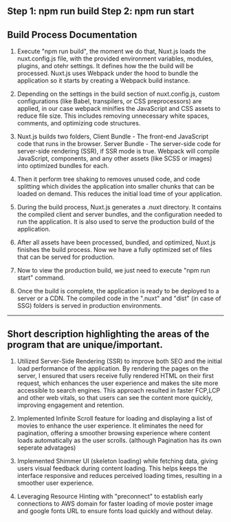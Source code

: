 Step 1: npm run build
Step 2: npm run start
------------------------------------------------------------------------------------
Build Process Documentation
------------------------------------------------------------------------------------
1. Execute "npm run build", the moment we do that, Nuxt.js loads the nuxt.config.js file, with the provided environment variables, modules, plugins, and otehr settings. It defines how the the build will be processed. Nuxt.js uses Webpack under the hood to bundle the application so it starts by creating a Webpack build instance.

2. Depending on the settings in the build section of nuxt.config.js, custom configurations (like Babel, transpilers, or CSS preprocessors) are applied, in our case webpack minifies the JavaScript and CSS assets to reduce file size. This includes removing unnecessary white spaces, comments, and optimizing code structures.

3. Nuxt.js builds two folders,
Client Bundle - The front-end JavaScript code that runs in the browser.
Server Bundle - The server-side code for server-side rendering (SSR), if SSR mode is true.
Webpack will compile JavaScript, components, and any other assets (like SCSS or images) into optimized bundles for each.

4. Then it perform tree shaking to removes unused code, and code splitting which divides the application into smaller chunks that can be loaded on demand. This reduces the initial load time of your application.

5. During the build process, Nuxt.js generates a .nuxt directory. It contains the compiled client and server bundles, and the configuration needed to run the application. It is also used to serve the production build of the application.

6. After all assets have been processed, bundled, and optimized, Nuxt.js finishes the build process. Now we have a fully optimized set of files that can be served for production.

7. Now to view the production build, we just need to execute "npm run start" command.

8. Once the build is complete, the application is ready to be deployed to a server or a CDN. The compiled code in the ".nuxt" and "dist" (in case of SSG) folders is served in production environments.

----------------------------------------------------------------------------------
Short description highlighting the areas of the program that are unique/important.
----------------------------------------------------------------------------------
1. Utilized Server-Side Rendering (SSR) to improve both SEO and the initial load performance of the application. By rendering the pages on the server, I ensured that users receive fully rendered HTML on their first request, which enhances the user experience and makes the site more accessible to search engines. This approach resulted in faster FCP,LCP and other web vitals, so that users can see the content more quickly, improving engagement and retention.

2. Implemented Infinite Scroll feature for loading and displaying a list of movies to enhance the user experience. It eliminates the need for pagination, offering a smoother browsing experience where content loads automatically as the user scrolls. (although Pagination has its own seperate advatages)

3. Implemented Shimmer UI (skeleton loading) while fetching data, giving users visual feedback during content loading. This helps keeps the interface responsive and reduces perceived loading times, resulting in a smoother user experience.

4. Leveraging Resource Hinting with "preconnect" to establish early connections to AWS domain for faster loading of movie poster image and google fonts URL to ensure fonts load quickly and without delay.